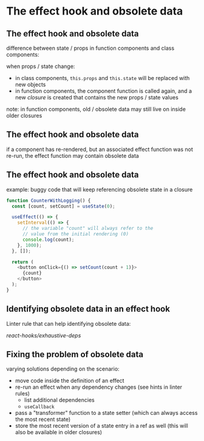 # The effect hook and obsolete data

## The effect hook and obsolete data

difference between state / props in function components and class components:

when props / state change:

- in class components, `this.props` and `this.state` will be replaced with new objects
- in function components, the component function is called again, and a new _closure_ is created that contains the new props / state values

note: in function components, old / obsolete data may still live on inside older closures

## The effect hook and obsolete data

if a component has re-rendered, but an associated effect function was not re-run, the effect function may contain obsolete data

## The effect hook and obsolete data

example: buggy code that will keep referencing obsolete state in a closure

```js
function CounterWithLogging() {
  const [count, setCount] = useState(0);

  useEffect(() => {
    setInterval(() => {
      // the variable "count" will always refer to the
      // value from the initial rendering (0)
      console.log(count);
    }, 1000);
  }, []);

  return (
    <button onClick={() => setCount(count + 1)}>
      {count}
    </button>
  );
}
```

## Identifying obsolete data in an effect hook

Linter rule that can help identifying obsolete data:

_react-hooks/exhaustive-deps_

## Fixing the problem of obsolete data

varying solutions depending on the scenario:

- move code inside the definition of an effect
- re-run an effect when any dependency changes (see hints in linter rules)
  - list additional dependencies
  - `useCallback`
- pass a "transformer" function to a state setter (which can always access the most recent state)
- store the most recent version of a state entry in a ref as well (this will also be available in older closures)
